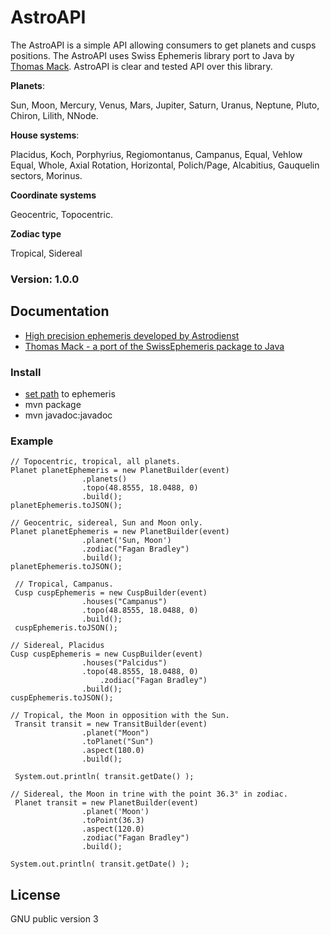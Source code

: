 # AstroAPI
The AstroAPI is a simple API allowing consumers to get planets and cusps positions. The AstroAPI uses Swiss Ephemeris library port to Java by [Thomas Mack](http://th-mack.de/). AstroAPI is clear and tested API over this library.

**Planets**:

Sun, Moon, Mercury, Venus, Mars, Jupiter, Saturn, Uranus, Neptune, Pluto, Chiron, Lilith, NNode.

**House systems**:

Placidus, Koch, Porphyrius, Regiomontanus, Campanus, Equal, Vehlow Equal, Whole, Axial Rotation, Horizontal, Polich/Page, Alcabitius, Gauquelin sectors, Morinus.

**Coordinate systems**

Geocentric, Topocentric.

**Zodiac type**

Tropical, Sidereal

### Version: 1.0.0

## Documentation
- [High precision ephemeris developed by Astrodienst](http://www.astro.com/swisseph/swephinfo_e.htm)
- [Thomas Mack - a port of the SwissEphemeris package to Java](http://th-mack.de/international/download/)

### Install
- [set path](https://github.com/Kibo/AstroAPI/blob/master/src/main/resources/settings.properties) to ephemeris
- mvn package
- mvn javadoc:javadoc

### Example
``` 
// Topocentric, tropical, all planets.
Planet planetEphemeris = new PlanetBuilder(event)
  				.planets() 					
  				.topo(48.8555, 18.0488, 0)
  				.build();
planetEphemeris.toJSON();

```

```
// Geocentric, sidereal, Sun and Moon only.
Planet planetEphemeris = new PlanetBuilder(event)
 				.planet('Sun, Moon')
				.zodiac("Fagan Bradley")	
				.build();
planetEphemeris.toJSON();				
```	

```
 // Tropical, Campanus.
 Cusp cuspEphemeris = new CuspBuilder(event)
  				.houses("Campanus") 					
  				.topo(48.8555, 18.0488, 0)
  				.build();
 cuspEphemeris.toJSON();
```	

```
// Sidereal, Placidus
Cusp cuspEphemeris = new CuspBuilder(event)
  				.houses("Palcidus")
  				.topo(48.8555, 18.0488, 0)
    				.zodiac("Fagan Bradley")	
 				.build();
cuspEphemeris.toJSON();
```
	
```
// Tropical, the Moon in opposition with the Sun.
 Transit transit = new TransitBuilder(event)
  				.planet("Moon") 					
  				.toPlanet("Sun") 
  				.aspect(180.0)
  				.build();
 	
 System.out.println( transit.getDate() );
```	

```
// Sidereal, the Moon in trine with the point 36.3° in zodiac.
 Planet transit = new PlanetBuilder(event)
  				.planet('Moon')
  				.toPoint(36.3)
  				.aspect(120.0)
   				.zodiac("Fagan Bradley")	
 				.build();
 
System.out.println( transit.getDate() );
```					

## License
GNU public version 3
	